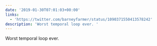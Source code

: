 ```yaml
---
date: '2019-01-30T07:01:03+00:00'
links:
  - 'https://twitter.com/barneyfarmer/status/1090371550413578242'
description: 'Worst temporal loop ever. '
---
```

Worst temporal loop ever. 
